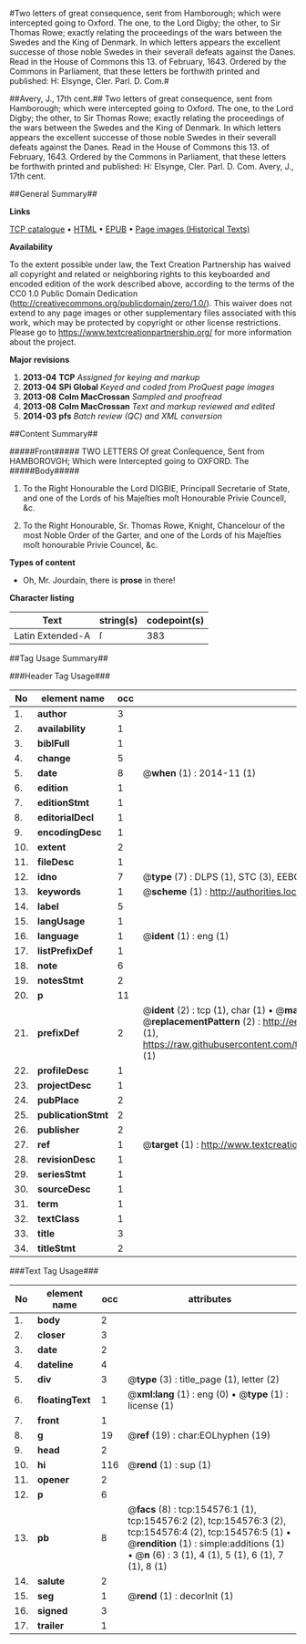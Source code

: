 #Two letters of great consequence, sent from Hamborough; which were intercepted going to Oxford. The one, to the Lord Digby; the other, to Sir Thomas Rowe; exactly relating the proceedings of the wars between the Swedes and the King of Denmark. In which letters appears the excellent successe of those noble Swedes in their severall defeats against the Danes. Read in the House of Commons this 13. of February, 1643. Ordered by the Commons in Parliament, that these letters be forthwith printed and published: H: Elsynge, Cler. Parl. D. Com.#

##Avery, J., 17th cent.##
Two letters of great consequence, sent from Hamborough; which were intercepted going to Oxford. The one, to the Lord Digby; the other, to Sir Thomas Rowe; exactly relating the proceedings of the wars between the Swedes and the King of Denmark. In which letters appears the excellent successe of those noble Swedes in their severall defeats against the Danes. Read in the House of Commons this 13. of February, 1643. Ordered by the Commons in Parliament, that these letters be forthwith printed and published: H: Elsynge, Cler. Parl. D. Com.
Avery, J., 17th cent.

##General Summary##

**Links**

[TCP catalogue](http://www.ota.ox.ac.uk/tcp/)  • 
[HTML](http://tei.it.ox.ac.uk/tcp/Texts-HTML/free/A75/A75825.html)  • 
[EPUB](http://tei.it.ox.ac.uk/tcp/Texts-EPUB/free/A75/A75825.epub) • 
[Page images (Historical Texts)](https://historicaltexts.jisc.ac.uk/eebo-99859012e)

**Availability**

To the extent possible under law, the Text Creation Partnership has waived all copyright and related or neighboring rights to this keyboarded and encoded edition of the work described above, according to the terms of the CC0 1.0 Public Domain Dedication (http://creativecommons.org/publicdomain/zero/1.0/). This waiver does not extend to any page images or other supplementary files associated with this work, which may be protected by copyright or other license restrictions. Please go to https://www.textcreationpartnership.org/ for more information about the project.

**Major revisions**

1. __2013-04__ __TCP__ *Assigned for keying and markup*
1. __2013-04__ __SPi Global__ *Keyed and coded from ProQuest page images*
1. __2013-08__ __Colm MacCrossan__ *Sampled and proofread*
1. __2013-08__ __Colm MacCrossan__ *Text and markup reviewed and edited*
1. __2014-03__ __pfs__ *Batch review (QC) and XML conversion*

##Content Summary##

#####Front#####
TWO LETTERS Of great Conſequence, Sent from HAMBOROVGH; Which were Intercepted going to OXFORD. The 
#####Body#####

1. To the Right Honourable the Lord DIGBIE, Principall Secretarie of State, and one of the Lords of his Majeſties moſt Honourable Privie Councell, &c.

1. To the Right Honourable, Sr. Thomas Rowe, Knight, Chancelour of the most Noble Order of the Garter, and one of the Lords of his Majeſties moſt honourable Privie Councel, &c.

**Types of content**

  * Oh, Mr. Jourdain, there is **prose** in there!

**Character listing**


|Text|string(s)|codepoint(s)|
|---|---|---|
|Latin Extended-A|ſ|383|

##Tag Usage Summary##

###Header Tag Usage###

|No|element name|occ|attributes|
|---|---|---|---|
|1.|__author__|3||
|2.|__availability__|1||
|3.|__biblFull__|1||
|4.|__change__|5||
|5.|__date__|8| @__when__ (1) : 2014-11 (1)|
|6.|__edition__|1||
|7.|__editionStmt__|1||
|8.|__editorialDecl__|1||
|9.|__encodingDesc__|1||
|10.|__extent__|2||
|11.|__fileDesc__|1||
|12.|__idno__|7| @__type__ (7) : DLPS (1), STC (3), EEBO-CITATION (1), PROQUEST (1), VID (1)|
|13.|__keywords__|1| @__scheme__ (1) : http://authorities.loc.gov/ (1)|
|14.|__label__|5||
|15.|__langUsage__|1||
|16.|__language__|1| @__ident__ (1) : eng (1)|
|17.|__listPrefixDef__|1||
|18.|__note__|6||
|19.|__notesStmt__|2||
|20.|__p__|11||
|21.|__prefixDef__|2| @__ident__ (2) : tcp (1), char (1)  •  @__matchPattern__ (2) : ([0-9\-]+):([0-9IVX]+) (1), (.+) (1)  •  @__replacementPattern__ (2) : http://eebo.chadwyck.com/downloadtiff?vid=$1&page=$2 (1), https://raw.githubusercontent.com/textcreationpartnership/Texts/master/tcpchars.xml#$1 (1)|
|22.|__profileDesc__|1||
|23.|__projectDesc__|1||
|24.|__pubPlace__|2||
|25.|__publicationStmt__|2||
|26.|__publisher__|2||
|27.|__ref__|1| @__target__ (1) : http://www.textcreationpartnership.org/docs/. (1)|
|28.|__revisionDesc__|1||
|29.|__seriesStmt__|1||
|30.|__sourceDesc__|1||
|31.|__term__|1||
|32.|__textClass__|1||
|33.|__title__|3||
|34.|__titleStmt__|2||


###Text Tag Usage###

|No|element name|occ|attributes|
|---|---|---|---|
|1.|__body__|2||
|2.|__closer__|3||
|3.|__date__|2||
|4.|__dateline__|4||
|5.|__div__|3| @__type__ (3) : title_page (1), letter (2)|
|6.|__floatingText__|1| @__xml:lang__ (1) : eng (0)  •  @__type__ (1) : license (1)|
|7.|__front__|1||
|8.|__g__|19| @__ref__ (19) : char:EOLhyphen (19)|
|9.|__head__|2||
|10.|__hi__|116| @__rend__ (1) : sup (1)|
|11.|__opener__|2||
|12.|__p__|6||
|13.|__pb__|8| @__facs__ (8) : tcp:154576:1 (1), tcp:154576:2 (2), tcp:154576:3 (2), tcp:154576:4 (2), tcp:154576:5 (1)  •  @__rendition__ (1) : simple:additions (1)  •  @__n__ (6) : 3 (1), 4 (1), 5 (1), 6 (1), 7 (1), 8 (1)|
|14.|__salute__|2||
|15.|__seg__|1| @__rend__ (1) : decorInit (1)|
|16.|__signed__|3||
|17.|__trailer__|1||
